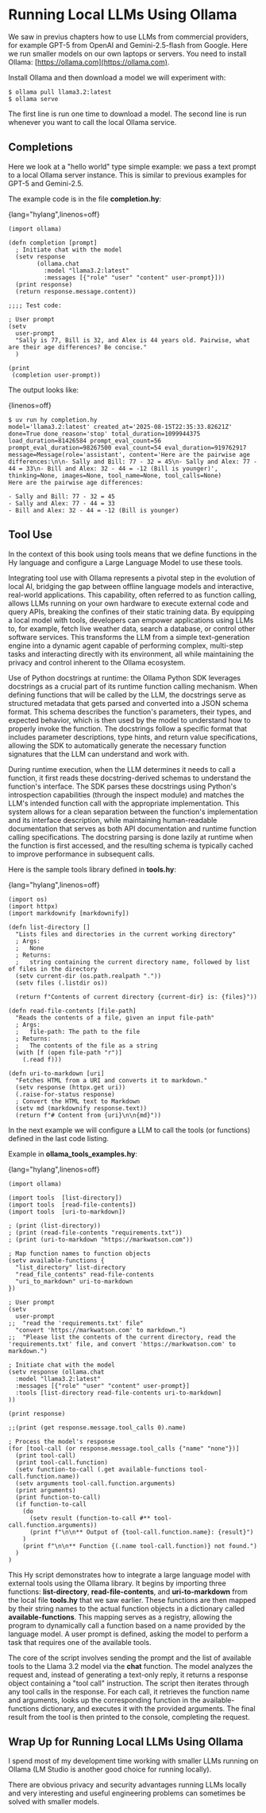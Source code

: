 # Running Local LLMs Using Ollama

We saw in previus chapters how to use LLMs from commercial providers, for example GPT-5 from OpenAI and Gemini-2.5-flash from Google. Here we run smaller models on our own laptops or servers. You need to install Ollama: [https://ollama.com](https://ollama.com).

Install Ollama and then download a model we will experiment with:

```
$ ollama pull llama3.2:latest
$ ollama serve
```

The first line is run one time to download a model. The second line is run whenever you want to call the local Ollama service.

## Completions

Here we look at a "hello world" type simple example: we pass a text prompt to a local Ollama server instance. This is similar to previous examples for GPT-5 and Gemini-2.5.

The example code is in the file **completion.hy**:

{lang="hylang",linenos=off}
~~~~~~~~
(import ollama)

(defn completion [prompt]
  ; Initiate chat with the model
  (setv response
        (ollama.chat
          :model "llama3.2:latest"
          :messages [{"role" "user" "content" user-prompt}]))
  (print response)
  (return response.message.content))

;;;; Test code:

; User prompt
(setv
  user-prompt
  "Sally is 77, Bill is 32, and Alex is 44 years old. Pairwise, what are their age differences? Be concise."
  )

(print
 (completion user-prompt))
~~~~~~~~

The output looks like:

{linenos=off}
~~~~~~~~
$ uv run hy completion.hy
model='llama3.2:latest' created_at='2025-08-15T22:35:33.82621Z' done=True done_reason='stop' total_duration=1099944375 load_duration=81426584 prompt_eval_count=56 prompt_eval_duration=98267500 eval_count=54 eval_duration=919762917 message=Message(role='assistant', content='Here are the pairwise age differences:\n\n- Sally and Bill: 77 - 32 = 45\n- Sally and Alex: 77 - 44 = 33\n- Bill and Alex: 32 - 44 = -12 (Bill is younger)', thinking=None, images=None, tool_name=None, tool_calls=None)
Here are the pairwise age differences:

- Sally and Bill: 77 - 32 = 45
- Sally and Alex: 77 - 44 = 33
- Bill and Alex: 32 - 44 = -12 (Bill is younger)
~~~~~~~~



## Tool Use

In the context of this book using tools means that we define functions in the Hy language and configure a Large Language Model to use these tools.

Integrating tool use with Ollama represents a pivotal step in the evolution of local AI, bridging the gap between offline language models and interactive, real-world applications. This capability, often referred to as function calling, allows LLMs running on your own hardware to execute external code and query APIs, breaking the confines of their static training data. By equipping a local model with tools, developers can empower applications using LLMs to, for example, fetch live weather data, search a database, or control other software services. This transforms the LLM from a simple text-generation engine into a dynamic agent capable of performing complex, multi-step tasks and interacting directly with its environment, all while maintaining the privacy and control inherent to the Ollama ecosystem.

Use of Python docstrings at runtime: the Ollama Python SDK leverages docstrings as a crucial part of its runtime function calling mechanism. When defining functions that will be called by the LLM, the docstrings serve as structured metadata that gets parsed and converted into a JSON schema format. This schema describes the function's parameters, their types, and expected behavior, which is then used by the model to understand how to properly invoke the function. The docstrings follow a specific format that includes parameter descriptions, type hints, and return value specifications, allowing the SDK to automatically generate the necessary function signatures that the LLM can understand and work with.

During runtime execution, when the LLM determines it needs to call a function, it first reads these docstring-derived schemas to understand the function's interface. The SDK parses these docstrings using Python's introspection capabilities (through the inspect module) and matches the LLM's intended function call with the appropriate implementation. This system allows for a clean separation between the function's implementation and its interface description, while maintaining human-readable documentation that serves as both API documentation and runtime function calling specifications. The docstring parsing is done lazily at runtime when the function is first accessed, and the resulting schema is typically cached to improve performance in subsequent calls.

Here is the sample tools library defined in **tools.hy**:

{lang="hylang",linenos=off}
~~~~~~~~
(import os)
(import httpx)
(import markdownify [markdownify])

(defn list-directory []
  "Lists files and directories in the current working directory"
  ; Args:
  ;   None
  ; Returns:
  ;   string containing the current directory name, followed by list of files in the directory
  (setv current-dir (os.path.realpath "."))
  (setv files (.listdir os))

  (return f"Contents of current directory {current-dir} is: {files}"))

(defn read-file-contents [file-path]
  "Reads the contents of a file, given an input file-path"
  ; Args:
  ;   file-path: The path to the file
  ; Returns:
  ;   The contents of the file as a string
  (with [f (open file-path "r")]
    (.read f)))

(defn uri-to-markdown [uri]
  "Fetches HTML from a URI and converts it to markdown."
  (setv response (httpx.get uri))
  (.raise-for-status response)
  ; Convert the HTML text to Markdown
  (setv md (markdownify response.text))
  (return f"# Content from {uri}\n\n{md}"))
~~~~~~~~

In the next example we will configure a LLM to call the tools (or functions) defined in the last code listing.

Example in **ollama_tools_examples.hy**:


{lang="hylang",linenos=off}
~~~~~~~~
(import ollama)

(import tools  [list-directory])
(import tools  [read-file-contents])
(import tools  [uri-to-markdown])

; (print (list-directory))
; (print (read-file-contents "requirements.txt"))
; (print (uri-to-markdown "https://markwatson.com"))

; Map function names to function objects
(setv available-functions {
  "list_directory" list-directory
  "read_file_contents" read-file-contents
  "uri_to_markdown" uri-to-markdown
})

; User prompt
(setv
  user-prompt 
;;  "read the 'requirements.txt' file"
  "convert 'https://markwatson.com' to markdown.")
;;  "Please list the contents of the current directory, read the 'requirements.txt' file, and convert 'https://markwatson.com' to markdown.")

; Initiate chat with the model
(setv response (ollama.chat
  :model "llama3.2:latest"
  :messages [{"role" "user" "content" user-prompt}]
  :tools [list-directory read-file-contents uri-to-markdown]
))

(print response)

;;(print (get response.message.tool_calls 0).name)

; Process the model's response
(for [tool-call (or response.message.tool_calls {"name" "none"})]
  (print tool-call)
  (print tool-call.function)
  (setv function-to-call (.get available-functions tool-call.function.name))
  (setv arguments tool-call.function.arguments)
  (print arguments)
  (print function-to-call)
  (if function-to-call
    (do
      (setv result (function-to-call #** tool-call.function.arguments))
      (print f"\n\n** Output of {tool-call.function.name}: {result}")
    )
    (print f"\n\n** Function {(.name tool-call.function)} not found.")
  )
)
~~~~~~~~


This Hy script demonstrates how to integrate a large language model with external tools using the Ollama library. It begins by importing three functions: **list-directory**, **read-file-contents**, and **uri-to-markdown** from the local file **tools.hy** that we saw earlier. These functions are then mapped by their string names to the actual function objects in a dictionary called **available-functions**. This mapping serves as a registry, allowing the program to dynamically call a function based on a name provided by the language model. A user prompt is defined, asking the model to perform a task that requires one of the available tools.

The core of the script involves sending the prompt and the list of available tools to the Llama 3.2 model via the **chat** function. The model analyzes the request and, instead of generating a text-only reply, it returns a response object containing a "tool call" instruction. The script then iterates through any tool calls in the response. For each call, it retrieves the function name and arguments, looks up the corresponding function in the available-functions dictionary, and executes it with the provided arguments. The final result from the tool is then printed to the console, completing the request.

## Wrap Up for Running Local LLMs Using Ollama

I spend most of my development time working with smaller LLMs running on Ollama (LM Studio is another good choice for running locally).

There are obvious privacy and security advantages running LLMs locally and very interesting and useful engineering problems can sometimes be solved with smaller models.